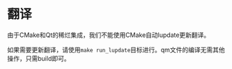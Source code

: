 
# 翻译

由于CMake和Qt的稀烂集成，我们不能使用CMake自动lupdate更新翻译。

如果需要更新翻译，请使用`make run_lupdate`目标进行。qm文件的编译无需其他操作，只需build即可。
